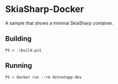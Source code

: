 # SkiaSharp-Docker

A sample that shows a minimal SkiaSharp container.

## Building

```
PS > .\build.ps1
```

## Running

```
PS > docker run --rm dotnetapp-dev
```
